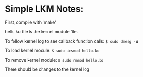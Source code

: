 # Simple LKM Notes:

First, compile with 'make'

hello.ko file is the kernel module file.

To follow kernel log to see callback function calls:
`$ sudo dmesg -W`

To load kernel module:
`$ sudo insmod hello.ko`

To remove kernel module:
`$ sudo rmmod hello.ko`

There should be changes to the kernel log
